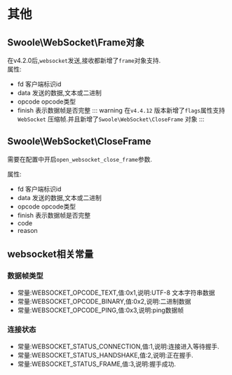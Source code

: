 # 其他
## Swoole\WebSocket\Frame对象
在v4.2.0后,`websocket`发送,接收都新增了`frame`对象支持.  
属性:  
- fd 客户端标识id
- data 发送的数据,文本或二进制
- opcode opcode类型
- finish  表示数据帧是否完整
::: warning
在`v4.4.12` 版本新增了`flags`属性支持 `WebSocket` 压缩帧.并且新增了`Swoole\WebSocket\CloseFrame` 对象
:::

##  Swoole\WebSocket\CloseFrame
需要在配置中开启`open_websocket_close_frame`参数.  

属性:  
- fd 客户端标识id
- data 发送的数据,文本或二进制
- opcode opcode类型
- finish  表示数据帧是否完整
- code  
- reason  

## websocket相关常量

### 数据帧类型
- 常量:WEBSOCKET_OPCODE_TEXT,值:0x1,说明:UTF-8 文本字符串数据
- 常量:WEBSOCKET_OPCODE_BINARY,值:0x2,说明:二进制数据
- 常量:WEBSOCKET_OPCODE_PING,值:0x3,说明:ping数据帧  

### 连接状态 
- 常量:WEBSOCKET_STATUS_CONNECTION,值:1,说明:连接进入等待握手.    
- 常量:WEBSOCKET_STATUS_HANDSHAKE,值:2,说明:正在握手.    
- 常量:WEBSOCKET_STATUS_FRAME,值:3,说明:握手成功.  

